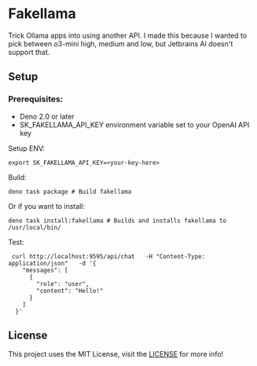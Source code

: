 # Fakellama

Trick Ollama apps into using another API.
I made this because I wanted to pick between o3-mini
high, medium and low, but Jetbrains AI doesn't support that.

## Setup
### Prerequisites:
- Deno 2.0 or later
- SK_FAKELLAMA_API_KEY environment variable set to your OpenAI API key

Setup ENV:
```shell
export SK_FAKELLAMA_API_KEY=<your-key-here>
```

Build:
```shell
deno task package # Build fakellama
```
Or if you want to install:
```shell
deno task install:fakellama # Builds and installs fakellama to /usr/local/bin/
```

Test:
```shell
 curl http://localhost:9595/api/chat   -H "Content-Type: application/json"   -d '{
    "messages": [
      {
        "role": "user",
        "content": "Hello!"        
      }
    ]
  }'
```
## License
This project uses the MIT License, visit the [LICENSE](LICENSE.md) for more info!